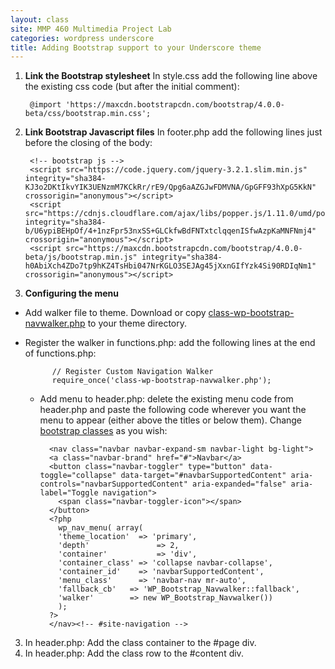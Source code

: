 ```yaml
---
layout: class
site: MMP 460 Multimedia Project Lab
categories: wordpress underscore
title: Adding Bootstrap support to your Underscore theme
---
```

1. **Link the Bootstrap stylesheet**
In style.css add the following line above the existing css code (but after the initial comment): 
  
        @import 'https://maxcdn.bootstrapcdn.com/bootstrap/4.0.0-beta/css/bootstrap.min.css';
  
2. **Link Bootstrap Javascript files**
In footer.php add the following lines just before the closing of the body:

        <!-- bootstrap js -->
        <script src="https://code.jquery.com/jquery-3.2.1.slim.min.js" integrity="sha384-KJ3o2DKtIkvYIK3UENzmM7KCkRr/rE9/Qpg6aAZGJwFDMVNA/GpGFF93hXpG5KkN" crossorigin="anonymous"></script>
        <script src="https://cdnjs.cloudflare.com/ajax/libs/popper.js/1.11.0/umd/popper.min.js" integrity="sha384-b/U6ypiBEHpOf/4+1nzFpr53nxSS+GLCkfwBdFNTxtclqqenISfwAzpKaMNFNmj4" crossorigin="anonymous"></script>
        <script src="https://maxcdn.bootstrapcdn.com/bootstrap/4.0.0-beta/js/bootstrap.min.js" integrity="sha384-h0AbiXch4ZDo7tp9hKZ4TsHbi047NrKGLO3SEJAg45jXxnGIfYzk4Si90RDIqNm1" crossorigin="anonymous"></script>

3. **Configuring the menu**
  - Add walker file to theme. Download or copy [class-wp-bootstrap-navwalker.php](https://github.com/wp-bootstrap/wp-bootstrap-navwalker/blob/v4/class-wp-bootstrap-navwalker.php) to your theme directory.
  - Register the walker in functions.php: add the following lines at the end of functions.php:
  
              // Register Custom Navigation Walker
              require_once('class-wp-bootstrap-navwalker.php');
        
    - Add menu to header.php: delete the existing menu code from header.php and paste the following code wherever you want the menu to appear (either above the titles or below them). Change [bootstrap classes](https://getbootstrap.com/docs/4.0/components/navbar/) as you wish:

            <nav class="navbar navbar-expand-sm navbar-light bg-light">
            <a class="navbar-brand" href="#">Navbar</a>
            <button class="navbar-toggler" type="button" data-toggle="collapse" data-target="#navbarSupportedContent" aria-         controls="navbarSupportedContent" aria-expanded="false" aria-label="Toggle navigation">
              <span class="navbar-toggler-icon"></span>
            </button>
            <?php
              wp_nav_menu( array(
              'theme_location'	=> 'primary',
              'depth'				=> 2,
              'container'			=> 'div',
              'container_class'	=> 'collapse navbar-collapse',
              'container_id'	=> 'navbarSupportedContent',
              'menu_class'		=> 'navbar-nav mr-auto',
              'fallback_cb'   => 'WP_Bootstrap_Navwalker::fallback',
              'walker'        => new WP_Bootstrap_Navwalker())
              );
            ?>           
            </nav><!-- #site-navigation -->

3. In header.php: Add the class container to the #page div.
4. In header.php: Add the class row to the #content div.
